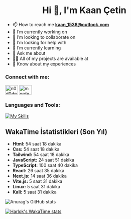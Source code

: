 <h1 align="center">Hi 👋, I'm Kaan Çetin</h1>



- 📫 How to reach me **kaan_1536@outlook.com**
- 🔭 I’m currently working on
- 👯 I’m looking to collaborate on
- 🤝 I’m looking for help with
- 🌱 I’m currently learning
- 💬 Ask me about
- 👨‍💻 All of my projects are available at
- 📄 Know about my experiences


<h3 align="left">Connect with me:</h3>
<p align="left">
<a href="https://twitter.com/n0d0dg3" target="blank"><img align="center" src="https://raw.githubusercontent.com/rahuldkjain/github-profile-readme-generator/master/src/images/icons/Social/twitter.svg" alt="n0d0dg3" height="30" width="40" /></a>
<a href="https://instagram.com/mordecai.by" target="blank"><img align="center" src="https://raw.githubusercontent.com/rahuldkjain/github-profile-readme-generator/master/src/images/icons/Social/instagram.svg" alt="mordecai.by" height="30" width="40" /></a>
</p>

<h3 align="left">Languages and Tools:</h3>

[![My Skills](https://skillicons.dev/icons?i=html,css,tailwind,javascript,typescript,react,next,git,kali,linux,postman,firebase,npm,vite)](https://skillicons.dev)


## WakaTime İstatistikleri (Son Yıl)

- **Html:** 54 saat 18 dakika
- **Css:** 54 saat 18 dakika
- **Tailwind:** 54 saat 18 dakika
- **JavaScript:** 24 saat 51 dakika
- **TypeScript:** 100 saat 40 dakika
- **React:** 26 saat 35 dakika
- **Next.js:** 14 saat 36 dakika
- **Vite.js:** 5 saat 31 dakika
- **Linux:** 5 saat 31 dakika
- **Kali:** 5 saat 31 dakika

![Anurag's GitHub stats](https://github-readme-stats.vercel.app/api?kaanc3tin=anuraghazra&show_icons=true&theme=transparent)


[![Harlok's WakaTime stats](https://github-readme-stats.vercel.app/api/wakatime?kaanc3tin=ffflabs)](https://github.com/anuraghazra/github-readme-stats)
